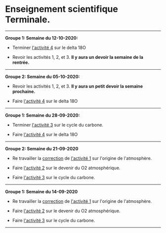 # Enseignement scientifique Terminale.

_______

**Groupe 1: Semaine du 12-10-2020:**

- Terminer [l'activité 4](https://github.com/YannBouyeron/EST/blob/master/A4.md) sur le delta 18O

- Revoir les activités 1, 2, et 3. **Il y aura un devoir la semaine de la rentrée.**

________

**Groupe 2: Semaine du 05-10-2020:**

- Revoir les activités 1, 2, et 3. **Il y aura un petit devoir la semaine prochaine.**

- Faire [l'activité 4](https://github.com/YannBouyeron/EST/blob/master/A4.md) sur le delta 18O

_________

**Groupe 1: Semaine du 28-09-2020:**

- Terminer [l'activité 3](https://github.com/YannBouyeron/EST/blob/master/A3.md) sur le cycle du carbone.

- Faire [l'activité 4](https://github.com/YannBouyeron/EST/blob/master/A4.md) sur le delta 18O


__________


**Groupe 2: Semaine du 21-09-2020**

- Re travailler la [correction](https://github.com/YannBouyeron/EST/blob/master/A1%20correction.md) de [l'activité 1](https://github.com/YannBouyeron/EST/blob/master/A1.md) sur l'origine de l'atmosphère.

- Faire [l'activité 2](https://github.com/YannBouyeron/EST/blob/master/A2.md) sur le devenir du O2 atmosphérique.

- Faire [l'activité 3](https://github.com/YannBouyeron/EST/blob/master/A3.md) sur le cycle du carbone.

__________



**Groupe 1: Semaine du 14-09-2020**

- Re travailler la [correction](https://github.com/YannBouyeron/EST/blob/master/A1%20correction.md) de [l'activité 1](https://github.com/YannBouyeron/EST/blob/master/A1.md) sur l'origine de l'atmosphère.

- Faire [l'activité 2](https://github.com/YannBouyeron/EST/blob/master/A2.md) sur le devenir du O2 atmosphérique.

- Faire [l'activité 3](https://github.com/YannBouyeron/EST/blob/master/A3.md) sur le cycle du carbone.

__________

